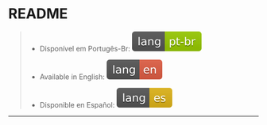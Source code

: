 # README

> - Disponível em Portugês-Br: [![pt-br](readme/pt-br.svg)](readme/README.pt-br.md)
>
> 
> - Available in English:      [![en](readme/en.svg)](readme/README.en.md)
>
> 
> - Disponible en Español: [![es](readme/es.svg)](readme/README.es.md)
---